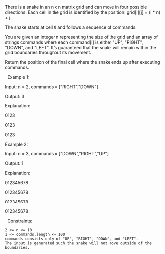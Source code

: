 There is a snake in an n x n matrix grid and can move in four possible directions. Each cell in the grid is identified by the position: grid[i][j] = (i * n) + j.

The snake starts at cell 0 and follows a sequence of commands.

You are given an integer n representing the size of the grid and an array of strings commands where each command[i] is either "UP", "RIGHT", "DOWN", and "LEFT". It's guaranteed that the snake will remain within the grid boundaries throughout its movement.

Return the position of the final cell where the snake ends up after executing commands.

 
Example 1:


Input: n = 2, commands = ["RIGHT","DOWN"]

Output: 3

Explanation:


0123

0123

0123



Example 2:


Input: n = 3, commands = ["DOWN","RIGHT","UP"]

Output: 1

Explanation:


012345678

012345678

012345678

012345678



 
Constraints:


	2 <= n <= 10
	1 <= commands.length <= 100
	commands consists only of "UP", "RIGHT", "DOWN", and "LEFT".
	The input is generated such the snake will not move outside of the boundaries.

